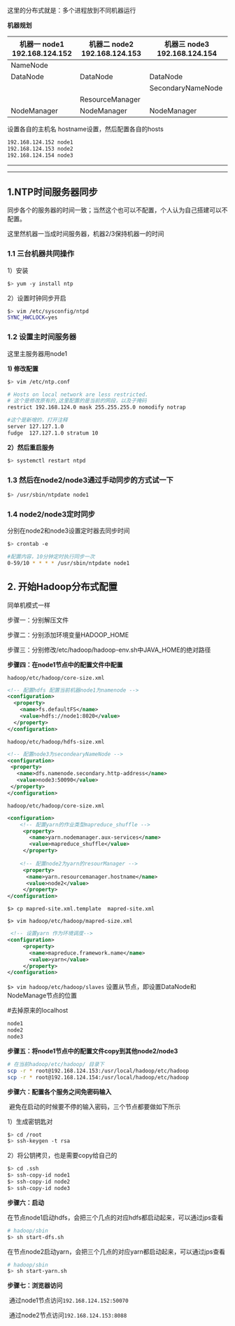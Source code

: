 这里的分布式就是：多个进程放到不同机器运行

**机器规划**

| 机器一        node1 192.168.124.152 | 机器二       node2 192.168.124.153 | 机器三     node3 192.168.124.154 |
| ----------------------------------- | ---------------------------------- | -------------------------------- |
| NameNode                            |                                    |                                  |
| DataNode                            | DataNode                           | DataNode                         |
|                                     |                                    | SecondaryNameNode                |
|                                     | ResourceManager                    |                                  |
| NodeManager                         | NodeManager                        | NodeManager                      |



设置各自的主机名 hostname设置，然后配置各自的hosts

```bash
192.168.124.152 node1
192.168.124.153 node2
192.168.124.154 node3
```

---

---



## 1.NTP时间服务器同步

 同步各个的服务器的时间一致；当然这个也可以不配置，个人认为自己搭建可以不配置。

这里然机器一当成时间服务器，机器2/3保持机器一的时间

### 1.1 三台机器共同操作

1）安装

```bash
$> yum -y install ntp
```



2）设置时钟同步开启

```bash
$> vim /etc/sysconfig/ntpd
SYNC_HWCLOCK=yes
```



### 1.2 设置主时间服务器

这里主服务器用node1

**1) 修改配置**

```bash
$> vim /etc/ntp.conf
```

```sh
# Hosts on local network are less restricted.
# 这个是修改原有的,这里配置的是当前的网段，以及子掩码
restrict 192.168.124.0 mask 255.255.255.0 nomodify notrap

#这个是新增的，打开注释
server 127.127.1.0
fudge  127.127.1.0 stratum 10

```

**2）然后重启服务**

```bash
$> systemctl restart ntpd
```



### 1.3 然后在node2/node3通过手动同步的方式试一下

```bash
$> /usr/sbin/ntpdate node1
```



### 1.4  node2/node3定时同步

分别在node2和node3设置定时器去同步时间

```bash
$> crontab -e

#配置内容，10分钟定时执行同步一次
0-59/10 * * * * /usr/sbin/ntpdate node1
```



## 2. 开始Hadoop分布式配置

同单机模式一样

步骤一：分别解压文件

步骤二：分别添加环境变量HADOOP_HOME

步骤三：分别修改/etc/hadoop/hadoop-env.sh中JAVA_HOME的绝对路径



**步骤四：在node1节点中的配置文件中配置**

`hadoop/etc/hadoop/core-size.xml`

```xml
<!-- 配置hdfs 配置当前机器node1为namenode -->
<configuration>
  <property>
    <name>fs.defaultFS</name>
    <value>hdfs://node1:8020</value>
  </property>
</configuration>
```

`hadoop/etc/hadoop/hdfs-size.xml`

```xml
<!-- 配置node3为secondearyNameNode -->
<configuration>
 <property>
   <name>dfs.namenode.secondary.http-address</name>
   <value>node3:50090</value>
 </property>
</configuration>
```

`hadoop/etc/hadoop/core-size.xml`

```xml
<configuration>
    <!-- 配置yarn的作业类型mapreduce_shuffle -->
     <property>
       <name>yarn.nodemanager.aux-services</name>
       <value>mapreduce_shuffle</value>
     </property>
    
    <!-- 配置node2为yarn的resourManager -->
     <property>     
      <name>yarn.resourcemanager.hostname</name>
      <value>node2</value>
     </property>
</configuration>
```

`$> cp mapred-site.xml.template  mapred-site.xml`

`$> vim hadoop/etc/hadoop/mapred-size.xml`

```xml
 <!-- 设置yarn 作为环境调度-->
<configuration>
     <property>
       <name>mapreduce.framework.name</name>
       <value>yarn</value>
     </property>
</configuration>
```

`$> vim hadoop/etc/hadoop/slaves` 设置从节点，即设置DataNode和NodeManage节点的位置

#去掉原来的localhost

```xml
node1
node2
node3
```

**步骤五：将node1节点中的配置文件copy到其他node2/node3**

```bash
# 在当前hadoop/etc/hadoop/ 目录下
scp -r * root@192.168.124.153:/usr/local/hadoop/etc/hadoop
scp -r * root@192.168.124.154:/usr/local/hadoop/etc/hadoop
```



**步骤六：配置各个服务之间免密码输入**

​	避免在启动的时候要不停的输入密码，三个节点都要做如下所示

1）生成密钥匙对

```bash
$> cd /root
$> ssh-keygen -t rsa
```

2）将公钥拷贝，也是需要copy给自己的 

```bash
$> cd .ssh
$> ssh-copy-id node1
$> ssh-copy-id node2
$> ssh-copy-id node3
```



**步骤六：启动**

​     在节点node1启动hdfs，会把三个几点的对应hdfs都启动起来，可以通过jps查看

```bash
# hadoop/sbin
$> sh start-dfs.sh
```

​    在节点node2启动yarn，会把三个几点的对应yarn都启动起来，可以通过jps查看

```bash
# hadoop/sbin
$> sh start-yarn.sh
```



**步骤七：浏览器访问**

​	通过node1节点访问`192.168.124.152:50070`

​	通过node2节点访问`192.168.124.153:8088`